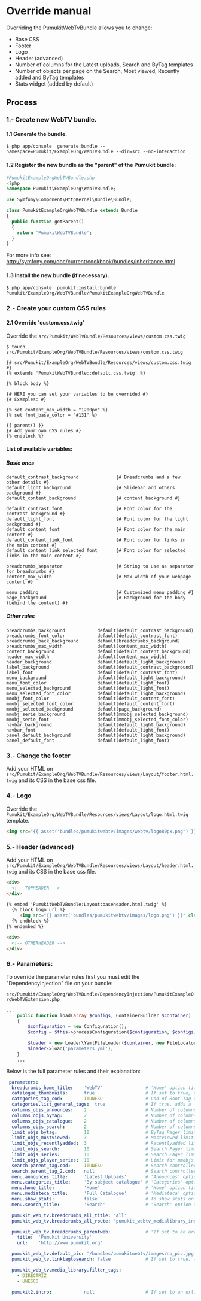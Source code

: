 Override manual
===============

Overriding the PumukitWebTvBundle allows you to change:

* Base CSS
* Footer
* Logo
* Header (advanced)
* Number of columns for the Latest uploads, Search and ByTag templates
* Number of objects per page on the Search, Most viewed, Recently added and ByTag templates
* Stats widget (added by default)



Process
--------

### 1.- Create new WebTV bundle.

#### 1.1 Generate the bundle.

`
$ php app/console  generate:bundle --namespace=Pumukit/ExampleOrg/WebTVBundle --dir=src --no-interaction
`

#### 1.2 Register the new bundle as the "parent" of the Pumukit bundle:


```php
#PumukitExampleOrgWebTVBundle.php
<?php
namespace Pumukit\ExampleOrg\WebTVBundle;

use Symfony\Component\HttpKernel\Bundle\Bundle;

class PumukitExampleOrgWebTVBundle extends Bundle
{
  public function getParent()
  {
    return 'PumukitWebTVBundle';
  }
}
```

For more info see: http://symfony.com/doc/current/cookbook/bundles/inheritance.html

#### 1.3 Install the new bundle (if necessary).
`
$ php app/console  pumukit:install:bundle Pumukit/ExampleOrg/WebTVBundle/PumukitExampleOrgWebTVBundle
`
### 2.- Create your custom CSS rules

#### 2.1 Override 'custom.css.twig'
Override the `src/Pumukit/WebTVBundle/Resources/views/custom.css.twig`

`
$ touch src/Pumukit/ExampleOrg/WebTVBundle/Resources/views/custom.css.twig
`

```twig
{# src/Pumukit/ExampleOrg/WebTVBundle/Resources/views/custom.css.twig #}
{% extends 'PumukitWebTVBundle::default.css.twig' %}

{% block body %}

{# HERE you can set your variables to be overrided #}
{# Examples: #}

{% set content_max_width = "1200px" %}
{% set font_base_color = "#131" %}

{{ parent() }}
{# Add your own CSS rules #}
{% endblock %}
```
#### List of available variables:

##### Basic ones
```twig
default_contrast_background              {# Breadcrumbs and a few other details #}
default_light_background                 {# Slidebar and others background #}
default_content_background               {# content background #}

default_contrast_font                    {# Font color for the contrast background #}
default_light_font                       {# Font color for the light background #}
default_content_font                     {# Font color for the main content #}  
default_content_link_font                {# Font color for links in the main content #}
default_content_link_selected_font       {# Font color for selected links in the main content #}

breadcrumbs_separator                    {# String to use as separator for breadcrumbs #}
content_max_width                        {# Max width of your webpage content #}

menu_padding                             {# Customized menu padding #}
page_background                          {# Background for the body (behind the content) #}
```
##### Other rules
```
breadcrumbs_background            default(default_contrast_background)
breadcrumbs_font_color            default(default_contrast_font)
breadcrumbs_back_background       default(breadcrumbs_background)
breadcrumbs_max_width             default(content_max_width)
content_background                default(default_content_background)
header_max_width                  default(content_max_width)
header_background                 default(default_light_background)
label_background                  default(default_contrast_background)
label_font                        default(default_contrast_font)
menu_background                   default(default_light_background)
menu_font_color                   default(default_light_font)
menu_selected_background          default(default_light_font)
menu_selected_font_color          default(default_light_background)
mmobj_font_color                  default(default_content_font)
mmobj_selected_font_color         default(default_content_font)
mmobj_selected_background         default(page_background)
mmobj_serie_background            default(mmobj_selected_background)
mmobj_serie_font                  default(mmobj_selected_font_color)
navbar_background                 default(default_light_background)
navbar_font                       default(default_light_font)
panel_default_background          default(default_light_background)
panel_default_font                default(default_light_font)

```
### 3.- Change the footer
Add your HTML on `src/Pumukit/ExampleOrg/WebTVBundle/Resources/views/Layout/footer.html.twig` and its CSS in the base css file.


### 4.- Logo
Override the `Pumukit/ExampleOrg/WebTVBundle/Resources/views/Layout/logo.html.twig` template.

```html
<img src="{{ asset('bundles/pumukitwebtv/images/webtv/logo80px.png') }}" class="img-responsive" style="max-height:100%">
```


### 5.- Header (advanced)

Add your HTML on `src/Pumukit/ExampleOrg/WebTVBundle/Resources/views/Layout/header.html.twig` and its CSS in the base css file.

```html
<div>
  <!-- TOPHEADER -->
</div>

{% embed 'PumukitWebTVBundle:Layout:baseheader.html.twig' %}
  {% block logo_url %}
     <img src="{{ asset('bundles/pumukitwebtv/images/logo.png') }}" class="img-responsive">
  {% endblock %}
{% endembed %}

<div>
  <!-- OTHERHEADER -->
</div>

```
### 6.- Parameters:

To override the parameter rules first you must edit the "DependencyInjection" file on your bundle:

``src/Pumukit/ExampleOrg/WebTVBundle/DependencyInjection/PumukitExampleOrgWebTVExtension.php``

```php
...
    public function load(array $configs, ContainerBuilder $container)
    {
        $configuration = new Configuration();
        $config = $this->processConfiguration($configuration, $configs);

        $loader = new Loader\YamlFileLoader($container, new FileLocator(__DIR__.'/../Resources/config'));
        $loader->load('parameters.yml');
    }
    ...
```


Below is the full parameter rules and their explanation:

```yml
 parameters:
  breadcrumbs_home_title:    'WebTV'                # 'Home' option title for the breadcrumbs service.
  catalogue_thumbnails:      true                   # If set to true, the full catalogue will list thumbnails instead of text.
  categories_tag_cod:        ITUNESU                # Cod of Root Tag to create the Categories page.
  categories.list_general_tags:  true               # If true, adds a 'general tag' to each category.
  columns_objs_announces:    2                      # Number of columns for announces. (Default 1)
  columns_objs_bytag:        2                      # Number of columns for bytag.  (Default 2)
  columns_objs_catalogue:    2                      # Number of columns for full catalogue. (Default 1)
  columns_objs_search:       2                      # Number of columns for search. (Default 2)
  limit_objs_bytag:          10                     # ByTag Pager limit.   (Default 10)
  limit_objs_mostviewed:     3                      # Mostviewed limit.     (Default 3)
  limit_objs_recentlyadded:  3                      # Recentlyadded limit.    (Default 3)
  limit_objs_search:         10                     # Search Pager limit.  (Default 10)
  limit_objs_series:         10                     # Search Pager limit.  (Default 10)
  limit_objs_player_series:  10                     # Limit for mmobjs to appear on the mmobj player (Default 10)
  search.parent_tag.cod:     ITUNESU                # Search controller option for the main tag search.
  search.parent_tag_2.cod:   null                   # Search controller option for the optional tag search.
  menu.announces_title:      'Latest Uploads'       # 'Announces' option title for the menu widget.
  menu.categories_title:     'By subject catalogue' # 'Categories' option title for the menu widget.
  menu.home_title:           'Home'                 # 'Home' option title for the menu widget.
  menu.mediateca_title:      'Full Catalogue'       # 'Mediateca' option title for the menu widget.
  menu.show_stats:           false                  # To show stats on the menu or not. (Default true)
  menu.search_title:         'Search'               # 'Search' option title for the menu widget.

  pumukit_web_tv.breadcrumbs_all_title: 'All'
  pumukit_web_tv.breadcrumbs_all_route: 'pumukit_webtv_medialibrary_index'

  pumukit_web_tv.breadcrumbs_parentweb:             # 'If set to an array, a 'parent' will always appear as first element in the breadcrumbs service.
    title:  'Pumukit University'
    url:    'http://www.pumukit.org'

  pumukit_web_tv.default_pic: '/bundles/pumukitwebtv/images/no_pic.jpg'
  pumukit_web_tv.linktagtosearch: false             # If set to true, the links to tags will link to a search template with the tag already selected on the search.

  pumukit_web_tv.media_library.filter_tags:
    - DIRECTRIZ
    - UNESCO

  pumukit2.intro:            null                   # If set to an url, plays that url before every video.
```
